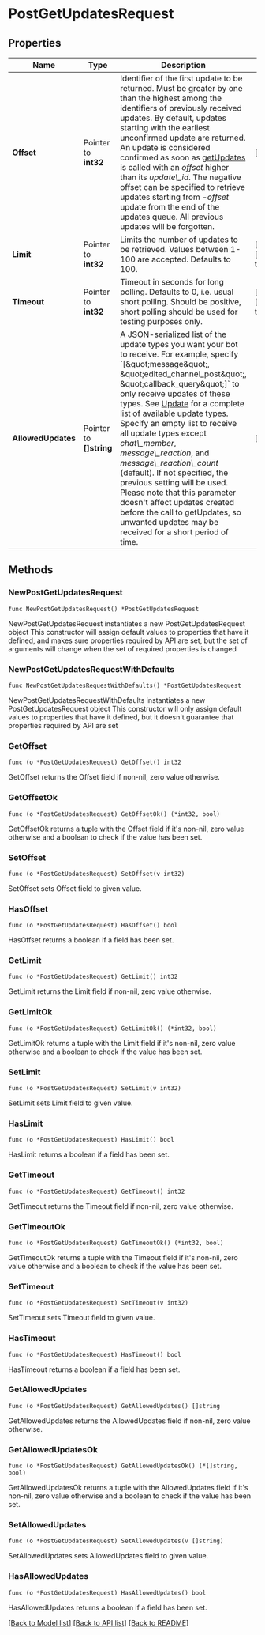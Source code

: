 # PostGetUpdatesRequest

## Properties

Name | Type | Description | Notes
------------ | ------------- | ------------- | -------------
**Offset** | Pointer to **int32** | Identifier of the first update to be returned. Must be greater by one than the highest among the identifiers of previously received updates. By default, updates starting with the earliest unconfirmed update are returned. An update is considered confirmed as soon as [getUpdates](https://core.telegram.org/bots/api/#getupdates) is called with an *offset* higher than its *update\\_id*. The negative offset can be specified to retrieve updates starting from *-offset* update from the end of the updates queue. All previous updates will be forgotten. | [optional] 
**Limit** | Pointer to **int32** | Limits the number of updates to be retrieved. Values between 1-100 are accepted. Defaults to 100. | [optional] [default to 100]
**Timeout** | Pointer to **int32** | Timeout in seconds for long polling. Defaults to 0, i.e. usual short polling. Should be positive, short polling should be used for testing purposes only. | [optional] [default to 0]
**AllowedUpdates** | Pointer to **[]string** | A JSON-serialized list of the update types you want your bot to receive. For example, specify &#x60;[\&quot;message\&quot;, \&quot;edited_channel_post\&quot;, \&quot;callback_query\&quot;]&#x60; to only receive updates of these types. See [Update](https://core.telegram.org/bots/api/#update) for a complete list of available update types. Specify an empty list to receive all update types except *chat\\_member*, *message\\_reaction*, and *message\\_reaction\\_count* (default). If not specified, the previous setting will be used.    Please note that this parameter doesn&#39;t affect updates created before the call to getUpdates, so unwanted updates may be received for a short period of time. | [optional] 

## Methods

### NewPostGetUpdatesRequest

`func NewPostGetUpdatesRequest() *PostGetUpdatesRequest`

NewPostGetUpdatesRequest instantiates a new PostGetUpdatesRequest object
This constructor will assign default values to properties that have it defined,
and makes sure properties required by API are set, but the set of arguments
will change when the set of required properties is changed

### NewPostGetUpdatesRequestWithDefaults

`func NewPostGetUpdatesRequestWithDefaults() *PostGetUpdatesRequest`

NewPostGetUpdatesRequestWithDefaults instantiates a new PostGetUpdatesRequest object
This constructor will only assign default values to properties that have it defined,
but it doesn't guarantee that properties required by API are set

### GetOffset

`func (o *PostGetUpdatesRequest) GetOffset() int32`

GetOffset returns the Offset field if non-nil, zero value otherwise.

### GetOffsetOk

`func (o *PostGetUpdatesRequest) GetOffsetOk() (*int32, bool)`

GetOffsetOk returns a tuple with the Offset field if it's non-nil, zero value otherwise
and a boolean to check if the value has been set.

### SetOffset

`func (o *PostGetUpdatesRequest) SetOffset(v int32)`

SetOffset sets Offset field to given value.

### HasOffset

`func (o *PostGetUpdatesRequest) HasOffset() bool`

HasOffset returns a boolean if a field has been set.

### GetLimit

`func (o *PostGetUpdatesRequest) GetLimit() int32`

GetLimit returns the Limit field if non-nil, zero value otherwise.

### GetLimitOk

`func (o *PostGetUpdatesRequest) GetLimitOk() (*int32, bool)`

GetLimitOk returns a tuple with the Limit field if it's non-nil, zero value otherwise
and a boolean to check if the value has been set.

### SetLimit

`func (o *PostGetUpdatesRequest) SetLimit(v int32)`

SetLimit sets Limit field to given value.

### HasLimit

`func (o *PostGetUpdatesRequest) HasLimit() bool`

HasLimit returns a boolean if a field has been set.

### GetTimeout

`func (o *PostGetUpdatesRequest) GetTimeout() int32`

GetTimeout returns the Timeout field if non-nil, zero value otherwise.

### GetTimeoutOk

`func (o *PostGetUpdatesRequest) GetTimeoutOk() (*int32, bool)`

GetTimeoutOk returns a tuple with the Timeout field if it's non-nil, zero value otherwise
and a boolean to check if the value has been set.

### SetTimeout

`func (o *PostGetUpdatesRequest) SetTimeout(v int32)`

SetTimeout sets Timeout field to given value.

### HasTimeout

`func (o *PostGetUpdatesRequest) HasTimeout() bool`

HasTimeout returns a boolean if a field has been set.

### GetAllowedUpdates

`func (o *PostGetUpdatesRequest) GetAllowedUpdates() []string`

GetAllowedUpdates returns the AllowedUpdates field if non-nil, zero value otherwise.

### GetAllowedUpdatesOk

`func (o *PostGetUpdatesRequest) GetAllowedUpdatesOk() (*[]string, bool)`

GetAllowedUpdatesOk returns a tuple with the AllowedUpdates field if it's non-nil, zero value otherwise
and a boolean to check if the value has been set.

### SetAllowedUpdates

`func (o *PostGetUpdatesRequest) SetAllowedUpdates(v []string)`

SetAllowedUpdates sets AllowedUpdates field to given value.

### HasAllowedUpdates

`func (o *PostGetUpdatesRequest) HasAllowedUpdates() bool`

HasAllowedUpdates returns a boolean if a field has been set.


[[Back to Model list]](../README.md#documentation-for-models) [[Back to API list]](../README.md#documentation-for-api-endpoints) [[Back to README]](../README.md)


